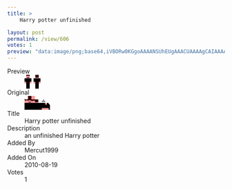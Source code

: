 ```yaml
---
title: >
    Harry potter unfinished

layout: post
permalink: /view/606
votes: 1
preview: "data:image/png;base64,iVBORw0KGgoAAAANSUhEUgAAACUAAAAgCAIAAAAaMSbnAAAABnRSTlMA/wD/AP5AXyvrAAAArklEQVRIie2WYQqFMAjH9dGN6kqvncnelXpXyj5U5JYLoRZR/hnDbdpvCLqQeYBFDX5AUy98dmQJ1z3KqUrWPZFcNiEU5CUwdeeglHxiqBOjLI/pnxhninlYh5Y9Jop8dgZRDTDNkzHvCB+U9QDdT79U+zXd3RCOpg8JcVyLmKm5nK6uP+c57868SvYUzLwGat/ZHlnCn57Pq3lRv841Q7b9v1jCn55P5znPee/hjTc/gDFbbsE0AAAAAElFTkSuQmCC"
---
```

<dl class="side-by-side">
<dt>Preview</dt>
<dd>
    <img class="preview" src="data:image/png;base64,iVBORw0KGgoAAAANSUhEUgAAACUAAAAgCAIAAAAaMSbnAAAABnRSTlMA/wD/AP5AXyvrAAAArklEQVRIie2WYQqFMAjH9dGN6kqvncnelXpXyj5U5JYLoRZR/hnDbdpvCLqQeYBFDX5AUy98dmQJ1z3KqUrWPZFcNiEU5CUwdeeglHxiqBOjLI/pnxhninlYh5Y9Jop8dgZRDTDNkzHvCB+U9QDdT79U+zXd3RCOpg8JcVyLmKm5nK6uP+c57868SvYUzLwGat/ZHlnCn57Pq3lRv841Q7b9v1jCn55P5znPee/hjTc/gDFbbsE0AAAAAElFTkSuQmCC">
</dd>
<dt>Original</dt>
<dd>
    <img class="preview" src="data:image/png;base64,iVBORw0KGgoAAAANSUhEUgAAAEAAAAAgCAYAAACinX6EAAAApUlEQVR42u3Xyw2AIBAE0O2JaunJnsZwQ8P/Iy4MySQc3edIUCSzjAhSgbXJiPZFAAIQgAAE2BnADXE8wMo0PPJYVPeWFAGMb5QP8K5vquZbNaA3PVCNg+NzAJEruC/F6QCAN3Bsv7YBkwHWN8DTfqQGIfSpmBmH2t8aoOGeAM3JtPV4ABCgAOEEAGwLUJHjAUAAAhCAAAQggDKAAT9bBCAAAeIAN/t4srALCUcvAAAAAElFTkSuQmCC">
</dd>
<dt>Title</dt>
<dd>Harry potter unfinished</dd>
<dt>Description</dt>
<dd>an unfinished Harry potter</dd>
<dt>Added By</dt>
<dd>Mercut1999</dd>
<dt>Added On</dt>
<dd>2010-08-19</dd>
<dt>Votes</dt>
<dd>1</dd>
</dl>
